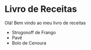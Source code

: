 # Livro de Receitas

Olá! Bem vindo ao meu livro de receitas

- Strogonoff de Frango
- Pavê
- Bolo de Cenoura
